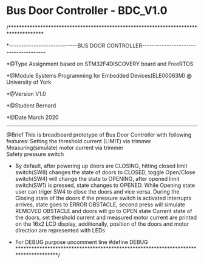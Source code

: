 # Bus Door Controller - BDC_V1.0

/*************************************************************************************

*----------------------------BUS DOOR CONTROLLER--------------------------------------

*@Type    Assignment based on STM32F4DISCOVERY board and FreeRTOS

*@Module  Systems Programming for Embedded Devices(ELE00063M) @ University of York

*@Version V1.0

*@Student Bernard

*@Date    March 2020

**************************************************************************************

@Brief   This is breadboard prototype of Bus Door Controller with following 
					features: Setting the threshold current (LIMIT) via trimmer
										Measuring(simulate) motor current via trimmer									
	    							Safety pressure switch	
										
*	By default, after powering up doors are CLOSING, hitting closed limit 	
	switch(SW8) changes the state of doors to CLOSED, toggle Open/Close
	switch(SW4) will change the state to OPENING, after opened limit 
	switch(SW1) is pressed, state changes to OPENED.
  While Opening state user can triger SW4 to close the doors and vice 
	versa.
	During the Closing state of the doors if the pressure switch is activated 
  interrupts arrives, state goes to ERROR OBSTACLE, second press will
	simulate REMOVED OBSTACLE and doors will go to OPEN state
	Current state of the doors, set thershold current and measured motor current
	are printed on the 16x2 LCD display, additionally, position of the doors
	and motor direction are represented with LEDs

*	For DEBUG purpose uncomment line  #define DEBUG
************************************************************************************/
